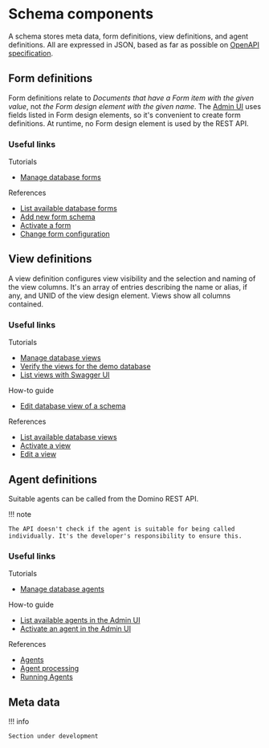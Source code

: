 # Schema components

<!--Make yourself familiar with [Schema and Scope](schemascope.md) to make full use of this article.-->

A schema stores meta data, form definitions, view definitions, and agent definitions. All are expressed in JSON, based as far as possible on [OpenAPI specification](https://swagger.io/specification/).

## Form definitions

Form definitions relate to *Documents that have a Form item with the given value*, not *the Form design element with the given name*. The [Admin UI](../usingwebui/index.md) uses fields listed in Form design elements, so it's convenient to create form definitions. At runtime, no Form design element is used by the REST API.

### Useful links

Tutorials

- [Manage database forms](../../tutorial/adminui.md#manage-database-forms)

References

- [List available database forms](../usingwebui/schemaui.md#list-available-database-forms)
- [Add new form schema](../usingwebui/schemaui.md#add-new-form-schema)
- [Activate a form](../usingwebui/schemaui.md#activate-a-form)
- [Change form configuration](../usingwebui/schemaui.md#change-form-configuration)

## View definitions

A view definition configures view visibility and the selection and naming of the view columns. It's an array of entries describing the name or alias, if any, and UNID of the view design element. Views show all columns contained.

### Useful links

Tutorials

- [Manage database views](../../tutorial/adminui.md#manage-database-views)
- [Verify the views for the demo database](../../tutorial/postmancurl.md#verify-the-views-for-the-demo-database)
- [List views with Swagger UI](../../tutorial/swagger.md#list-views)

How-to guide

- [Edit database view of a schema](../../howto/database/editviewcolumn.md)

References

- [List available database views](../usingwebui/schemaui.md#list-available-database-views)
- [Activate a view](../usingwebui/schemaui.md#activate-a-view)
- [Edit a view](../usingwebui/schemaui.md#edit-a-view)

## Agent definitions

Suitable agents can be called from the Domino REST API.

!!! note

    The API doesn't check if the agent is suitable for being called individually. It's the developer's responsibility to ensure this.

### Useful links

Tutorials

- [Manage database agents](../../tutorial/adminui.md#manage-database-agents)

How-to guide

- [List available agents in the Admin UI](../usingwebui/schemaui.md#list-available-database-agents)
- [Activate an agent in the Admin UI](../usingwebui/schemaui.md#activate-an-agent)

References

- [Agents](https://help.hcl-software.com/dom_designer/14.0.0/basic/H_ABOUT_DESIGNING_AGENTS.html)
- [Agent processing](../../topicguides/agents.md)
- [Running Agents](../../topicguides/agents.md#running-agents)

## Meta data

!!! info

    Section under development

<!--## Let's connect

"feedback.md"-->

